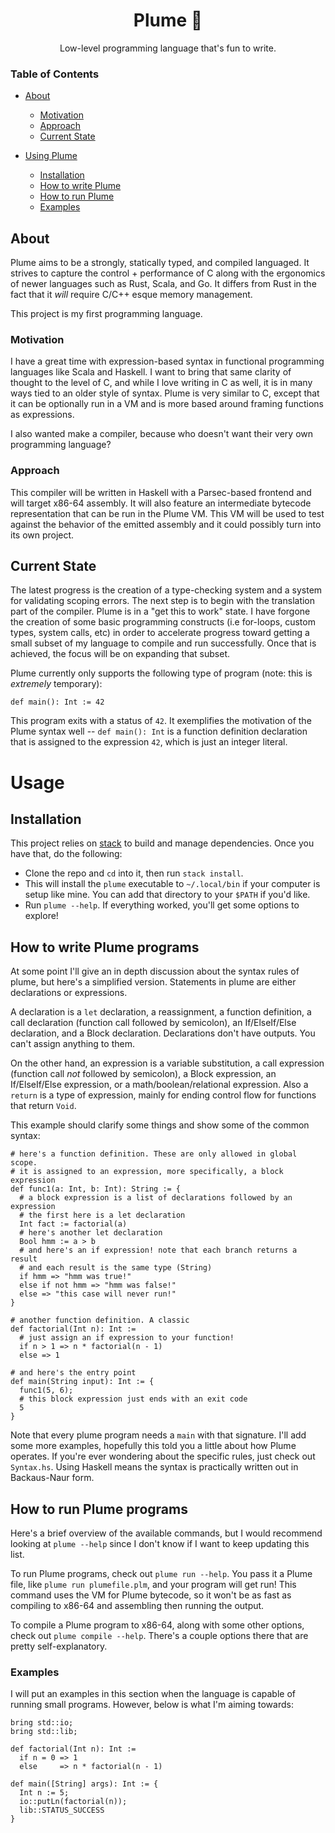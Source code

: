 <h1 align="center">Plume 🦚</h1>

<p align="center">Low-level programming language that's fun to write.</p>

### Table of Contents
* [ About ](#about)
  * [ Motivation ](#mot)
  * [ Approach ](#appr)
  * [ Current State ](#curr)

* [ Using Plume ](#use)
  * [ Installation ](#in)
  * [ How to write Plume ](#write)
  * [ How to run Plume ](#run)
  * [ Examples ](#examples)

<a name="about"></a>

## About
Plume aims to be a strongly, statically typed, and compiled languaged. It strives to capture the control + performance of C along with the ergonomics of newer languages such as Rust, Scala, and Go. It differs from Rust in the fact that it *will* require C/C++ esque memory management. 

This project is my first programming language.

<a name="mot"></a>

### Motivation 
I have a great time with expression-based syntax in functional programming languages like Scala and Haskell. I want to bring that same clarity of thought to the level of C, and while I love writing in C as well, it is in many ways tied to an older style of syntax. Plume is very similar to C, except that it can be optionally run in a VM and is more based around framing functions as expressions. 

I also wanted make a compiler, because who doesn't want their very own programming language?

<a name="appr"></a>

### Approach
This compiler will be written in Haskell with a Parsec-based frontend and will target x86-64 assembly. It will also feature an intermediate bytecode representation that can be run in the Plume VM. This VM will be used to test against the behavior of the emitted assembly and it could possibly turn into its own project.

<a name="curr"></a>

## Current State
The latest progress is the creation of a type-checking system and a system for validating scoping errors. The next step is to begin with the translation part of the compiler. Plume is in a "get this to work" state. I have forgone the creation of some basic programming constructs (i.e for-loops, custom types, system calls, etc) in order to accelerate progress toward getting a small subset of my language to compile and run successfully. Once that is achieved, the focus will be on expanding that subset. 

Plume currently only supports the following type of program (note: this is *extremely* temporary):

```
def main(): Int := 42
```

This program exits with a status of `42`. It exemplifies the motivation of the Plume syntax well -- `def main(): Int` is a function definition declaration that is assigned to the expression `42`, which is just an integer literal. 

<a name="use">

# Usage

<a name="in"></a>

## Installation

This project relies on [stack](https://docs.haskellstack.org/en/stable/install_and_upgrade/) to build and manage dependencies. Once you have that, do the following:
* Clone the repo and `cd` into it, then run `stack install`.
* This will install the `plume` executable to `~/.local/bin` if your computer is setup like mine. You can add that directory to your `$PATH` if you'd like.
* Run `plume --help`. If everything worked, you'll get some options to explore!

<a name="write"></a>

## How to write Plume programs

At some point I'll give an in depth discussion about the syntax rules of plume, but here's a simplified version. Statements in plume are either declarations or expressions.

A declaration is a `let` declaration, a reassignment, a function definition, a call declaration (function call followed by semicolon), an If/ElseIf/Else declaration, and a Block declaration. Declarations don't have outputs. You can't assign anything to them.

On the other hand, an expression is a variable substitution, a call expression (function call *not* followed by semicolon), a Block expression, an If/ElseIf/Else expression, or a math/boolean/relational expression. Also a `return` is a type of expression, mainly for ending control flow for functions that return `Void`. 

This example should clarify some things and show some of the common syntax:

```
# here's a function definition. These are only allowed in global scope.
# it is assigned to an expression, more specifically, a block expression
def func1(a: Int, b: Int): String := {
  # a block expression is a list of declarations followed by an expression
  # the first here is a let declaration
  Int fact := factorial(a)
  # here's another let declaration
  Bool hmm := a > b
  # and here's an if expression! note that each branch returns a result 
  # and each result is the same type (String)
  if hmm => "hmm was true!"
  else if not hmm => "hmm was false!"
  else => "this case will never run!"
}

# another function definition. A classic
def factorial(Int n): Int := 
  # just assign an if expression to your function!
  if n > 1 => n * factorial(n - 1)
  else => 1

# and here's the entry point
def main(String input): Int := {
  func1(5, 6);
  # this block expression just ends with an exit code
  5
}
```

Note that every plume program needs a `main` with that signature. I'll add some more examples, hopefully this told you a little about how Plume operates. If you're ever wondering about the specific rules, just check out `Syntax.hs`. Using Haskell means the syntax is practically written out in Backaus-Naur form.

<a name="run"></a>

## How to run Plume programs

Here's a brief overview of the available commands, but I would recommend looking at `plume --help` since I don't know if I want to keep updating this list. 

To run Plume programs, check out `plume run --help`. You pass it a Plume file, like `plume run plumefile.plm`, and your program will get run! This command uses the VM for Plume bytecode, so it won't be as fast as compiling to x86-64 and assembling then running the output.

To compile a Plume program to x86-64, along with some other options, check out `plume compile --help`. There's a couple options there that are pretty self-explanatory.

<a name="examples"></a>

### Examples
I will put an examples in this section when the language is capable of running small programs. However, below is what I'm aiming towards:

```
bring std::io;
bring std::lib;

def factorial(Int n): Int := 
  if n = 0 => 1
  else     => n * factorial(n - 1)

def main([String] args): Int := {
  Int n := 5;
  io::putLn(factorial(n));
  lib::STATUS_SUCCESS
}
```
